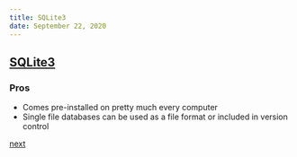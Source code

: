 ```yaml
---
title: SQLite3
date: September 22, 2020
---
```


## [SQLite3](https://www.sqlite.org/index.html)

### Pros

- Comes pre-installed on pretty much every computer
- Single file databases can be used as a file format or included in version control

[next](/src/slides/153-sqlite3.md.html)
